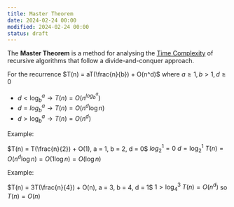 ```yaml
---
title: Master Theorem
date: 2024-02-24 00:00
modified: 2024-02-24 00:00
status: draft
---
```


The **Master Theorem** is a method for analysing the [Time Complexity](time-complexity.md) of recursive algorithms that follow a divide-and-conquer approach.

For the recurrence $T(n) = aT(\frac{n}{b}) + O(n^d)$ where $a \ge 1, b \gt 1, d \ge 0$

* $d < \log^{a}_{b} \rightarrow T(n) = O(n^{log^{a}_{b}})$
* $d = log^{a}_{b} \rightarrow T(n) = O(n^d \log n)$
* $d > \log^{a}_{b} \rightarrow T(n) = O(n^d)$

Example:

$T(n) = T(\frac{n}{2}) + O(1), a = 1, b = 2, d = 0$
$log^1_2 = 0$
$d = \log^{1}_{2}$
$T(n) = O(n^d \log n) = O(1 \log n) = O(\log n)$

Example:

$T(n) = 3T(\frac{n}{4}) + O(n), a = 3, b = 4, d = 1$
$1 > \log^{3}_{4}$
 $T(n) = O(n^d)$ so $T(n) = O(n)$

